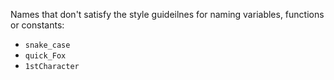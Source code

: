 Names that don't satisfy the style guideilnes for naming variables, functions or constants: 
* `snake_case`
* `quick_Fox`
* `1stCharacter`
